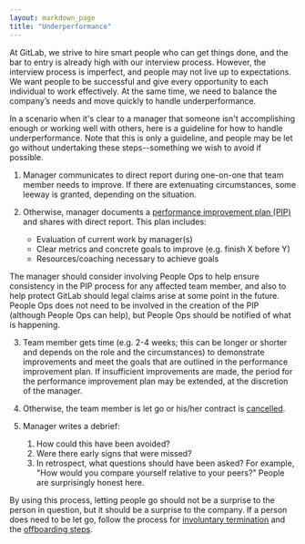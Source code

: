 ```yaml
---
layout: markdown_page
title: "Underperformance"
---
```


At GitLab, we strive to hire smart people who can get things done, and the bar
to entry is already high with our interview process. However, the interview
process is imperfect, and people may not live up to expectations. We want
people to be successful and give every opportunity to each individual to work
effectively. At the same time, we need to balance the company’s needs and move
quickly to handle underperformance.

In a scenario when it's clear to a manager that someone isn't accomplishing
enough or working well with others, here is a guideline for how to handle
underperformance. Note that this is only a guideline, and people may be let
go without undertaking these steps--something we wish to avoid if possible.

1) Manager communicates to direct report during one-on-one that team member
needs to improve. If there are extenuating circumstances, some leeway is
granted, depending on the situation.

2) Otherwise, manager documents a [performance improvement plan (PIP)](https://www.shrm.org/templatestools/howtoguides/pages/performanceimprovementplan.aspx) and
shares with direct report. This plan includes:

   * Evaluation of current work by manager(s)
   * Clear metrics and concrete goals to improve (e.g. finish X before Y)
   * Resources/coaching necessary to achieve goals

The manager should consider involving People Ops to help ensure consistency in the PIP process for any affected team member, and also to help protect GitLab should legal claims arise at some point in the future. People Ops does not need to be involved in the creation of the PIP (although People Ops can help), but People Ops should be notified of what is happening.


3) Team member gets time (e.g. 2-4 weeks; this can be longer or shorter and depends on the role and the circumstances) to demonstrate improvements and meet the goals that are outlined in the performance improvement plan. If insufficient improvements are made, the period for the performance improvement plan may be extended, at the discretion of the manager.

4) Otherwise, the team member is let go or his/her contract is [cancelled](/handbook/people-operations/#involuntary-terminations).

5) Manager writes a debrief:

   1. How could this have been avoided?
   2. Were there early signs that were missed?
   3. In retrospect, what questions should have been asked? For example, "How
      would you compare yourself relative to your peers?" People are surprisingly
      honest here.

By using this process, letting people go should not be a surprise to the person in question, but it should be a surprise to the company. If a person does need to be let go, follow the process for [involuntary termination](/handbook/people-operations/#involuntary-terminations) and the [offboarding steps](/handbook/offboarding/).
